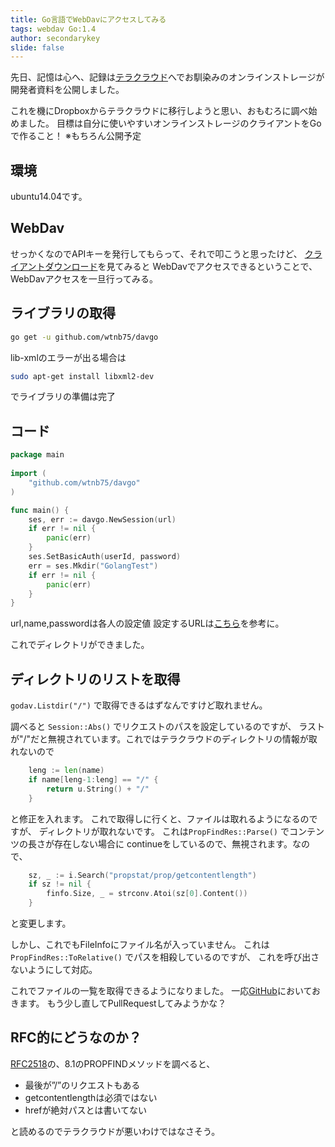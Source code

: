 ```yaml
---
title: Go言語でWebDavにアクセスしてみる
tags: webdav Go:1.4
author: secondarykey
slide: false
---
```

先日、記憶は心へ、記録は[テラクラウド](https://teracloud.jp/)へでお馴染みのオンラインストレージが
開発者資料を公開しました。

これを機にDropboxからテラクラウドに移行しようと思い、おもむろに調べ始めました。
目標は自分に使いやすいオンラインストレージのクライアントをGoで作ること！
※もちろん公開予定

## 環境

ubuntu14.04です。

## WebDav

せっかくなのでAPIキーを発行してもらって、それで叩こうと思ったけど、
[クライアントダウンロード](https://teracloud.jp/pages/clients_app_form.html)を見てみると
WebDavでアクセスできるということで、WebDavアクセスを一旦行ってみる。

## ライブラリの取得

```bash
go get -u github.com/wtnb75/davgo
```

lib-xmlのエラーが出る場合は

```bash
sudo apt-get install libxml2-dev
```

でライブラリの準備は完了

## コード

```go:main.go
package main
                                                                              
import (
    "github.com/wtnb75/davgo"
)

func main() {
    ses, err := davgo.NewSession(url)
    if err != nil {
        panic(err)
    }   
    ses.SetBasicAuth(userId, password)
    err = ses.Mkdir("GolangTest")
    if err != nil {
        panic(err)
    }   
}
```

url,name,passwordは各人の設定値
設定するURLは[こちら](https://teracloud.jp/pages/support_account_mypagelogin.html)を参考に。

これでディレクトリができました。

## ディレクトリのリストを取得

```godav.Listdir("/")``` で取得できるはずなんですけど取れません。

調べると
```Session::Abs()``` でリクエストのパスを設定しているのですが、
ラストが"/"だと無視されています。これではテラクラウドのディレクトリの情報が取れないので

```go:fs.go
    leng := len(name)
    if name[leng-1:leng] == "/" {
        return u.String() + "/"
    } 
```

と修正を入れます。
これで取得しに行くと、ファイルは取れるようになるのですが、
ディレクトリが取れないです。
これは```PropFindRes::Parse()``` でコンテンツの長さが存在しない場合に
continueをしているので、無視されます。なので、

```go:fs.go
    sz, _ := i.Search("propstat/prop/getcontentlength")
    if sz != nil {
        finfo.Size, _ = strconv.Atoi(sz[0].Content())
    }
```
と変更します。

しかし、これでもFileInfoにファイル名が入っていません。
これは```PropFindRes::ToRelative()``` でパスを相殺しているのですが、
これを呼び出さないようにして対応。

これでファイルの一覧を取得できるようになりました。
一応[GitHub](https://github.com/secondarykey/davgo)においておきます。
もう少し直してPullRequestしてみようかな？

## RFC的にどうなのか？

[RFC2518](http://tools.ietf.org/html/rfc2518)の、8.1のPROPFINDメソッドを調べると、

- 最後が”/”のリクエストもある
- getcontentlengthは必須ではない
- hrefが絶対パスとは書いてない

と読めるのでテラクラウドが悪いわけではなさそう。

